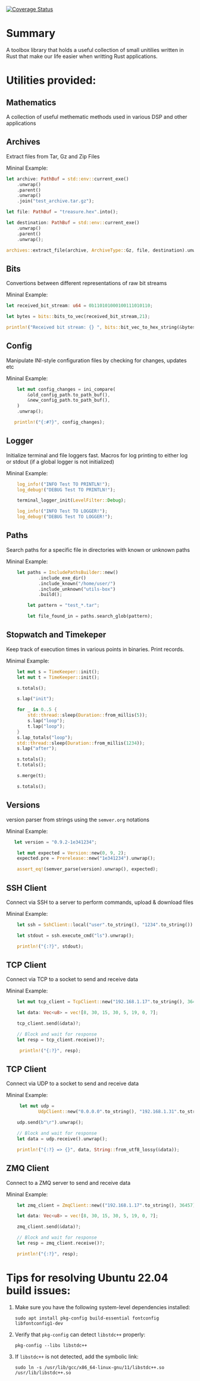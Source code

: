 [![Coverage Status](https://coveralls.io/repos/github/klispap/utils-box/badge.svg?branch=main)](https://coveralls.io/github/klispap/utils-box?branch=main)

# Summary
A toolbox library that holds a useful collection of small unitilies written in Rust that make our life easier when writting Rust applications.

# Utilities provided:
 
## Mathematics
A collection of useful methematic methods used in various DSP and other applications

## Archives
Extract files from Tar, Gz and Zip Files

Mininal Example:
```rust
let archive: PathBuf = std::env::current_exe()
    .unwrap()
    .parent()
    .unwrap()
    .join("test_archive.tar.gz");

let file: PathBuf = "treasure.hex".into();

let destination: PathBuf = std::env::current_exe()
    .unwrap()
    .parent()
    .unwrap();

archives::extract_file(archive, ArchiveType::Gz, file, destination).unwrap();

```
 
## Bits
Convertions between different representations of raw bit streams

Mininal Example:
```rust
let received_bit_stream: u64 = 0b110101000100111010110;

let bytes = bits::bits_to_vec(received_bit_stream,21);

println!("Received bit stream: {} ", bits::bit_vec_to_hex_string(&bytes));

```

## Config
Manipulate INI-style configuration files by checking for changes, updates etc

Mininal Example:
```rust
    let mut config_changes = ini_compare(
        &old_config_path.to_path_buf(),
        &new_config_path.to_path_buf(),
    )
    .unwrap();

   println!("{:#?}", config_changes);

```

## Logger
Initialize terminal and file loggers fast. Macros for log printing to either log or stdout (if a global logger is not initialized)

Mininal Example:
```rust
    log_info!("INFO Test TO PRINTLN!");
    log_debug!("DEBUG Test TO PRINTLN!");

    terminal_logger_init(LevelFilter::Debug);

    log_info!("INFO Test TO LOGGER!");
    log_debug!("DEBUG Test TO LOGGER!");

```

## Paths
Search paths for a specific file in directories with known or unknown paths

Mininal Example:
```rust
    let paths = IncludePathsBuilder::new()
            .include_exe_dir()
            .include_known("/home/user/")
            .include_unknown("utils-box")
            .build();

        let pattern = "test_*.tar";

        let file_found_in = paths.search_glob(pattern);

```

## Stopwatch and Timekeper
Keep track of execution times in various points in binaries. Print records.

Minimal Example:
```rust
    let mut s = TimeKeeper::init();
    let mut t = TimeKeeper::init();

    s.totals();

    s.lap("init");

    for _ in 0..5 {
        std::thread::sleep(Duration::from_millis(5));
        s.lap("loop");
        t.lap("loop");
    }
    s.lap_totals("loop");
    std::thread::sleep(Duration::from_millis(1234));
    s.lap("after");

    s.totals();
    t.totals();

    s.merge(t);

    s.totals();

```

## Versions
version parser from strings using the `semver.org` notations

Mininal Example:
```rust
   let version = "0.9.2-1e341234";

    let mut expected = Version::new(0, 9, 2);
    expected.pre = Prerelease::new("1e341234").unwrap();

    assert_eq!(semver_parse(version).unwrap(), expected);

```

## SSH Client
Connect via SSH to a server to perform commands, upload & download files

Mininal Example:
```rust
    let ssh = SshClient::local("user".to_string(), "1234".to_string()).unwrap();

    let stdout = ssh.execute_cmd("ls").unwrap();

    println!("{:?}", stdout);

```

## TCP Client
Connect via TCP to a socket to send and receive data

Mininal Example:
```rust
    let mut tcp_client = TcpClient::new("192.168.1.17".to_string(), 36457)?;

    let data: Vec<u8> = vec![8, 30, 15, 30, 5, 19, 0, 7];

    tcp_client.send(&data)?;

    // Block and wait for response
    let resp = tcp_client.receive()?;

     println!("{:?}", resp);

```

## TCP Client
Connect via UDP to a socket to send and receive data

Mininal Example:
```rust
     let mut udp =
            UdpClient::new("0.0.0.0".to_string(), "192.168.1.31".to_string(), 6123).unwrap();

    udp.send(b"\r").unwrap();

    // Block and wait for response
    let data = udp.receive().unwrap();

    println!("{:?} => {}", data, String::from_utf8_lossy(&data));

```

## ZMQ Client
Connect to a ZMQ server to send and receive data

Mininal Example:
```rust
    let zmq_client = ZmqClient::new(("192.168.1.17".to_string(), 36457)?;

    let data: Vec<u8> = vec![8, 30, 15, 30, 5, 19, 0, 7];

    zmq_client.send(&data)?;

    // Block and wait for response
    let resp = zmq_client.receive()?;

    println!("{:?}", resp);

```

# Tips for resolving Ubuntu 22.04 build issues:

1) Make sure you have the following system-level dependencies installed:
    ```
    sudo apt install pkg-config build-essential fontconfig libfontconfig1-dev
    ``` 

2) Verify that `pkg-config` can detect `libstdc++` properly:
    ```
    pkg-config --libs libstdc++
    ```

3) If `libstdc++` is not detected, add the symbolic link:
    ```
    sudo ln -s /usr/lib/gcc/x86_64-linux-gnu/11/libstdc++.so /usr/lib/libstdc++.so
    ```

